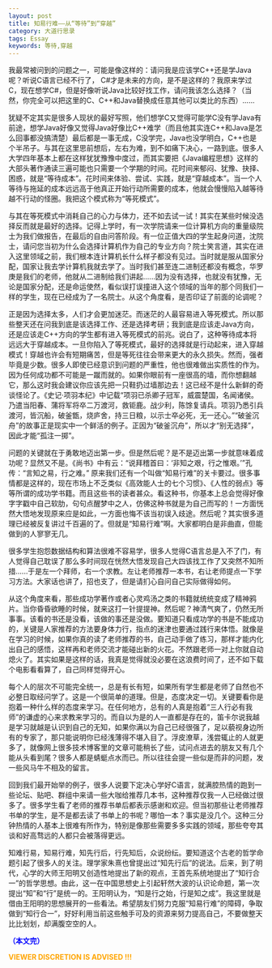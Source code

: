 ```yaml
---
layout: post
title: 知易行难——从“等待”到“穿越”
category: 大道行思录
tags: Essay
keywords: 等待,穿越
---
```



我最常被问到的问题之一，可能是像这样的：请问我是应该学C++还是学Java呢？听说C语言已经不行了， C#才是未来的方向，是不是这样的？我原来学过C，现在想学C#，但是好像听说Java比较好找工作，请问我该怎么选择？（当然，你完全可以把这里的C、C++和Java替换成任意其他可以类比的东西）......


犹疑不定其实是很多人现状的最好写照，他们想学C又觉得可能学C没有学Java有前途，想学Java好像又觉得Java好像比C++难学（而且他其实连C++和Java是怎么回事都没搞清楚）最后都是一事无成，C没学完，Java也没学明白，C++也是个半吊子。与其在这里思前想后，左右为难，到不如痛下决心，一路到底。很多人大学四年基本上都在这样犹犹豫豫中度过，而其实要把《Java编程思想》这样的大部头著作通读三遍可能也只需要一个学期的时间。花时间来郁闷、犹豫、抉择、困惑，就是“等待成本”。花时间来体验、尝试、实践，就是“穿越成本”。当一个人等待与拖延的成本远远高于他真正开始行动所需要的成本，他就会慢慢陷入越等待越不行动的怪圈。我把这个模式称为“等死模式”。


与其在等死模式中消耗自己的心力与体力，还不如去试一试！其实在某些时候没选择反而就是最好的选择。记得上学时，有一次学院请来一位计算机方向的重量级院士为我们做报告，在最后的自由问答阶段。有一位正值大四的学生起身问道，沈院士，请问您当初为什么会选择计算机作为自己的专业方向？院士笑言道，其实在进入这里领域之前，我们根本连计算机长什么样子都没有见过。当时就是服从国家分配，国家让我去学计算机我就去学了。当时我们甚至连二进制还都没有概念，华罗庚是我们的老师，他就从二进制给我们讲起......因为没有选择，也就没有犹豫，无论是国家分配，还是命运使然，看似误打误撞进入这个领域的当年的那个同我们一样的学生，现在已经成为了一名院士。从这个角度看，是否印证了前面的论调呢？


正是因为选择太多，人们才会更加迷茫。而迷茫的人最容易进入等死模式。所以那些整天还在问我到底是该选择工作、还是选择考研；我到底是应该走Java方向，还是应该走C++方向的学生都有进入等死模式的前兆。说白了，这种等待成本将远远大于穿越成本。一旦你陷入了等死模式，最好的选择就是行动起来，进入穿越模式！穿越也许会有短期痛苦，但是等死往往会带来更大的永久损失。然而，强者毕竟是少数。很多人即使已经意识到问题的严重性，他也很难做出实质性的作为。因为任何成功都不可能是一蹴而就的。如果你眼前有一座很高的墙，而你想翻越它，那么这时我会建议你应该先把一只鞋扔过墙那边去！这已经不是什么新鲜的奇谈怪论了。《史记·项羽本纪》中记载“项羽已杀卿子冠军，威震楚国，名闻诸侯。乃遣当阳春、蒲将军将卒二万渡河，救钜鹿。战少利，陈馀复请兵。项羽乃悉引兵渡河，皆沉船，破釜甑，烧庐舍，持三日粮，以示士卒必死，无一还心。”“破釜沉舟”的故事正是现实中一个鲜活的例子。正因为“破釜沉舟”，所以才“别无选择”，因此才能“孤注一掷”。


问题的关键就在于勇敢地迈出第一步。但是然后呢？是不是迈出第一步就意味着成功呢？显然又不是。《尚书》中有云：“说拜稽首曰：‘非知之艰，行之惟艰。’”孔传：“言知之易，行之难。” 原来我们还有一个叫做“知易行难”的关卡要过。很多事情都是这样的，现在市场上不乏类似《高效能人士的七个习惯》、《人性的弱点》等等所谓的成功学书籍。而且这些书的读者甚众。看这种书，你基本上总会觉得好像字字戳中自己软肋，句句点醒梦中之人，仿佛这种书就是为自己而写的！一方面恍然大悟地发现原来应是如此，一方面也悔不该当初误入歧途。然后呢？其实很多道理已经被反复讲过千百遍的了。但就是“知易行难”啊。大家都明白是非曲直，但能做到的人寥寥无几。


很多学生抱怨数据结构和算法很难不容易学，很多人觉得C语言总是入不了门，有人觉得自己耽误了那么多时间现在恍然大悟发现自己大四该找工作了又突然不知所措......于是左一个拜师，右一个求教。左让老师推荐一本书，右让老师提点一下学习方法。大家话也讲了，招也支了，但是请扪心自问自己实际做得如何。


从这个角度来看，那些成功学著作或者心灵鸡汤之类的书籍就统统变成了精神鸦片。当你昏昏欲睡的时候，就来这打一针提提神。然后呢？神清气爽了，仍然无所事事。该看的书还是没看，该做的事还是没做。要知道只看成功学的书是不能成功的，关键是人家推荐的方法要身体力行，指点的迷津也要通过践行来体悟。就像是在学习的时候，如果你真的读了老师推荐的书，自己动手做了练习，那样才能内化出自己的感悟，这样再和老师交流才能碰出新的火花。不然跟老师一对上你就自动熄火了。其实如果是这样的话，我真是觉得就没必要在这浪费时间了，还不如下载个电影看看算了，自己同样觉得开心。


每个人的层次不可能完全统一，总是有长有短，如果所有学生都是老师了自然也不必整日取经问学了。这是一个很简单的道理。但是，态度决定一切。关键要看你是抱着一种什么样的态度来学习。在任何地方，总有的人真是抱着“三人行必有我师”的谦虚的心来求教来学习的。而自以为是的人一直都是存在的，笛卡尔说我越是学习就越是认识到自己的无知，如果你满以为自己已经很强了，足以藐视身边所有的专家了，那只能说明你已经浅薄得不堪入目了。浮皮潦草，浅尝辄止的人就更多了，就像网上很多技术博客里的文章可能稍长了些，试问点进去的朋友又有几个能从头看到尾？很多人都是蜻蜓点水而已。所以往往会提一些似是而非的问题，发一些风马牛不相及的留言。


回到我们最开始举的例子，很多人说要下定决心学好C语言，就满腔热情的跑到一些论坛、贴吧、群组中来请一些大咖给推荐几本书，这种推荐仅我一人已经做过很多了。很多学生看了老师的推荐书单后都表示感谢和欢迎。但当初那些让老师推荐书单的学生，是不是都去读了书单上的书呢？哪怕一本？事实是没几个。这种三分钟热情的人基本上很难有所作为，特别是像那些需要多多实践的领域，那些夸夸其谈和好高骛远的人都只会被落得更远。


知难行易，知易行难，知先行后，行先知后，众说纷纭。要知道这个古老的哲学命题引起了很多人的关注。理学家朱熹也曾提出过“知先行后”的说法。后来，到了明代，心学的大师王阳明又创造性地提出了新的观点，王首先系统地提出了“知行合一”的哲学思想。由此，这一在中国思想史上引起轩然大波的认识论命题，第一次提出“知”和“行”是统一的。王阳明认为，“知是行之始，行是知之成”。我这里就是借由王阳明的思想展开的一些看法。希望朋友们努力克服“知易行难”的障碍，争取做到“知行合一”，好好利用当前这些触手可及的资源来努力提高自己，不要做整天比比划划，却满腹空空的人。


<span style="color:blue">**（本文完）**</span>

**<span style="color:Orange"> VIEWER DISCRETION IS ADVISED !!! </span>**
